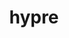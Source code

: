 ---
title: "hypre"
layout: cache
categories: [package, develop-2023-11-26]
meta: {"versions": ["2.30.0"], "compilers": ["cce@=15.0.1", "gcc@=10.3.0", "gcc@=11.1.0", "gcc@=11.4.0", "gcc@=7.3.1", "gcc@=7.5.0", "gcc@=9.4.0", "oneapi@=2023.2.0"], "oss": ["amzn2", "rhel8", "sle_hpc15", "ubuntu18.04", "ubuntu20.04"], "platforms": ["linux"], "targets": ["aarch64", "neoverse_n1", "neoverse_v1", "ppc64le", "x86_64_v3", "x86_64_v4", "zen4"], "stacks": ["aws-isc", "aws-isc-aarch64", "data-vis-sdk", "e4s", "e4s-cray-rhel", "e4s-cray-sles", "e4s-neoverse_v1", "e4s-oneapi", "e4s-power", "e4s-rocm-external", "radiuss", "radiuss-aws", "radiuss-aws-aarch64", "root"], "num_specs": 24, "num_specs_by_stack": {"radiuss-aws-aarch64": 2, "root": 24, "aws-isc-aarch64": 2, "aws-isc": 1, "radiuss-aws": 2, "e4s-cray-rhel": 1, "e4s-cray-sles": 1, "radiuss": 1, "e4s-neoverse_v1": 3, "e4s-power": 2, "data-vis-sdk": 1, "e4s-rocm-external": 3, "e4s": 5, "e4s-oneapi": 1}}
spec_details: [{"hash": "zfmvsokxttsofsxued557yekree35dhf", "compiler": "gcc@=7.3.1", "versions": ["2.30.0"], "os": "amzn2", "platform": "linux", "target": "aarch64", "variants": ["build_system=autotools", "~caliper", "~complex", "~cuda", "~debug", "+fortran", "~gptune", "~int64", "~internal-superlu", "~magma", "~mixedint", "+mpi", "~openmp", "~rocm", "+shared", "~superlu-dist", "~sycl", "~umpire", "~unified-memory"], "stacks": ["radiuss-aws-aarch64", "root"], "size": "-", "tarball": "https://binaries.spack.io/releases/develop-2023-11-26/build_cache/linux-amzn2-aarch64/gcc-7.3.1/hypre-2.30.0/linux-amzn2-aarch64-gcc-7.3.1-hypre-2.30.0-zfmvsokxttsofsxued557yekree35dhf.spack"}, {"hash": "bdjrthezepel5vgg4bec7r7lojqj7oe3", "compiler": "gcc@=7.3.1", "versions": ["2.30.0"], "os": "amzn2", "platform": "linux", "target": "aarch64", "variants": ["build_system=autotools", "~caliper", "~complex", "~cuda", "~debug", "+fortran", "~gptune", "~int64", "~internal-superlu", "~magma", "~mixedint", "+mpi", "~openmp", "~rocm", "+shared", "~superlu-dist", "~sycl", "~umpire", "~unified-memory"], "stacks": ["root", "aws-isc-aarch64"], "size": "-", "tarball": "https://binaries.spack.io/releases/develop-2023-11-26/build_cache/linux-amzn2-aarch64/gcc-7.3.1/hypre-2.30.0/linux-amzn2-aarch64-gcc-7.3.1-hypre-2.30.0-bdjrthezepel5vgg4bec7r7lojqj7oe3.spack"}, {"hash": "ktzlp7g4lj2x5mvac5avaugzwg4s6o22", "compiler": "gcc@=7.3.1", "versions": ["2.30.0"], "os": "amzn2", "platform": "linux", "target": "neoverse_n1", "variants": ["build_system=autotools", "~caliper", "~complex", "~cuda", "~debug", "+fortran", "~gptune", "~int64", "~internal-superlu", "~magma", "~mixedint", "+mpi", "~openmp", "~rocm", "+shared", "~superlu-dist", "~sycl", "~umpire", "~unified-memory"], "stacks": ["radiuss-aws-aarch64", "root"], "size": "-", "tarball": "https://binaries.spack.io/releases/develop-2023-11-26/build_cache/linux-amzn2-neoverse_n1/gcc-7.3.1/hypre-2.30.0/linux-amzn2-neoverse_n1-gcc-7.3.1-hypre-2.30.0-ktzlp7g4lj2x5mvac5avaugzwg4s6o22.spack"}, {"hash": "dw5lzsdm67l7whcrgxl5nvhsjtdllqj7", "compiler": "gcc@=7.3.1", "versions": ["2.30.0"], "os": "amzn2", "platform": "linux", "target": "neoverse_n1", "variants": ["build_system=autotools", "~caliper", "~complex", "~cuda", "~debug", "+fortran", "~gptune", "~int64", "~internal-superlu", "~magma", "~mixedint", "+mpi", "~openmp", "~rocm", "+shared", "~superlu-dist", "~sycl", "~umpire", "~unified-memory"], "stacks": ["root", "aws-isc-aarch64"], "size": "-", "tarball": "https://binaries.spack.io/releases/develop-2023-11-26/build_cache/linux-amzn2-neoverse_n1/gcc-7.3.1/hypre-2.30.0/linux-amzn2-neoverse_n1-gcc-7.3.1-hypre-2.30.0-dw5lzsdm67l7whcrgxl5nvhsjtdllqj7.spack"}, {"hash": "v6mivygau5t2vsnrblsuqsqxngni56ri", "compiler": "gcc@=7.3.1", "versions": ["2.30.0"], "os": "amzn2", "platform": "linux", "target": "x86_64_v3", "variants": ["build_system=autotools", "~caliper", "~complex", "~cuda", "~debug", "+fortran", "~gptune", "~int64", "~internal-superlu", "~magma", "~mixedint", "+mpi", "~openmp", "~rocm", "+shared", "~superlu-dist", "~sycl", "~umpire", "~unified-memory"], "stacks": ["aws-isc", "root"], "size": "-", "tarball": "https://binaries.spack.io/releases/develop-2023-11-26/build_cache/linux-amzn2-x86_64_v3/gcc-7.3.1/hypre-2.30.0/linux-amzn2-x86_64_v3-gcc-7.3.1-hypre-2.30.0-v6mivygau5t2vsnrblsuqsqxngni56ri.spack"}, {"hash": "x5el7ra55j7z4a27jdbmqicy2btpmgig", "compiler": "gcc@=7.3.1", "versions": ["2.30.0"], "os": "amzn2", "platform": "linux", "target": "x86_64_v3", "variants": ["build_system=autotools", "~caliper", "~complex", "+cuda", "cuda_arch=70", "~debug", "+fortran", "~gptune", "~int64", "~internal-superlu", "~magma", "~mixedint", "+mpi", "~openmp", "~rocm", "+shared", "~superlu-dist", "~sycl", "~umpire", "~unified-memory"], "stacks": ["radiuss-aws", "root"], "size": "-", "tarball": "https://binaries.spack.io/releases/develop-2023-11-26/build_cache/linux-amzn2-x86_64_v3/gcc-7.3.1/hypre-2.30.0/linux-amzn2-x86_64_v3-gcc-7.3.1-hypre-2.30.0-x5el7ra55j7z4a27jdbmqicy2btpmgig.spack"}, {"hash": "ltwacprw65pg5j3esxtnielhqpodajub", "compiler": "gcc@=7.3.1", "versions": ["2.30.0"], "os": "amzn2", "platform": "linux", "target": "x86_64_v3", "variants": ["build_system=autotools", "~caliper", "~complex", "~cuda", "~debug", "+fortran", "~gptune", "~int64", "~internal-superlu", "~magma", "~mixedint", "+mpi", "~openmp", "~rocm", "+shared", "~superlu-dist", "~sycl", "~umpire", "~unified-memory"], "stacks": ["radiuss-aws", "root"], "size": "-", "tarball": "https://binaries.spack.io/releases/develop-2023-11-26/build_cache/linux-amzn2-x86_64_v3/gcc-7.3.1/hypre-2.30.0/linux-amzn2-x86_64_v3-gcc-7.3.1-hypre-2.30.0-ltwacprw65pg5j3esxtnielhqpodajub.spack"}, {"hash": "wn3bwkqxt7wu5btqzqkqejssx6qfyzmo", "compiler": "cce@=15.0.1", "versions": ["2.30.0"], "os": "rhel8", "platform": "linux", "target": "zen4", "variants": ["build_system=autotools", "~caliper", "~complex", "~cuda", "~debug", "+fortran", "~gptune", "~int64", "~internal-superlu", "~magma", "~mixedint", "+mpi", "~openmp", "~rocm", "+shared", "~superlu-dist", "~sycl", "~umpire", "~unified-memory"], "stacks": ["e4s-cray-rhel", "root"], "size": "-", "tarball": "https://binaries.spack.io/releases/develop-2023-11-26/build_cache/linux-rhel8-zen4/cce-15.0.1/hypre-2.30.0/linux-rhel8-zen4-cce-15.0.1-hypre-2.30.0-wn3bwkqxt7wu5btqzqkqejssx6qfyzmo.spack"}, {"hash": "ezhi7zeau762zxokiyrmb2ewxc26hsfu", "compiler": "gcc@=10.3.0", "versions": ["2.30.0"], "os": "sle_hpc15", "platform": "linux", "target": "x86_64_v4", "variants": ["build_system=autotools", "~caliper", "~complex", "~cuda", "~debug", "+fortran", "~gptune", "~int64", "~internal-superlu", "~magma", "~mixedint", "+mpi", "~openmp", "~rocm", "+shared", "~superlu-dist", "~sycl", "~umpire", "~unified-memory"], "stacks": ["root", "e4s-cray-sles"], "size": "-", "tarball": "https://binaries.spack.io/releases/develop-2023-11-26/build_cache/linux-sle_hpc15-x86_64_v4/gcc-10.3.0/hypre-2.30.0/linux-sle_hpc15-x86_64_v4-gcc-10.3.0-hypre-2.30.0-ezhi7zeau762zxokiyrmb2ewxc26hsfu.spack"}, {"hash": "jbfmzwc3ryizovtolh4ppydofc43ufsn", "compiler": "gcc@=7.5.0", "versions": ["2.30.0"], "os": "ubuntu18.04", "platform": "linux", "target": "x86_64_v3", "variants": ["build_system=autotools", "~caliper", "~complex", "~cuda", "~debug", "+fortran", "~gptune", "~int64", "~internal-superlu", "~magma", "~mixedint", "+mpi", "~openmp", "~rocm", "+shared", "~superlu-dist", "~sycl", "~umpire", "~unified-memory"], "stacks": ["root", "radiuss"], "size": "-", "tarball": "https://binaries.spack.io/releases/develop-2023-11-26/build_cache/linux-ubuntu18.04-x86_64_v3/gcc-7.5.0/hypre-2.30.0/linux-ubuntu18.04-x86_64_v3-gcc-7.5.0-hypre-2.30.0-jbfmzwc3ryizovtolh4ppydofc43ufsn.spack"}, {"hash": "ivsu4av4tsxp7gzh2nor27w3pf3u3nsn", "compiler": "gcc@=11.4.0", "versions": ["2.30.0"], "os": "ubuntu20.04", "platform": "linux", "target": "neoverse_v1", "variants": ["build_system=autotools", "~caliper", "~complex", "~cuda", "~debug", "+fortran", "~gptune", "~int64", "~internal-superlu", "~magma", "~mixedint", "+mpi", "~openmp", "~rocm", "+shared", "~superlu-dist", "~sycl", "~umpire", "~unified-memory"], "stacks": ["e4s-neoverse_v1", "root"], "size": "-", "tarball": "https://binaries.spack.io/releases/develop-2023-11-26/build_cache/linux-ubuntu20.04-neoverse_v1/gcc-11.4.0/hypre-2.30.0/linux-ubuntu20.04-neoverse_v1-gcc-11.4.0-hypre-2.30.0-ivsu4av4tsxp7gzh2nor27w3pf3u3nsn.spack"}, {"hash": "rg4ti3j6penepsdyqr64u32qdltbmk7w", "compiler": "gcc@=11.4.0", "versions": ["2.30.0"], "os": "ubuntu20.04", "platform": "linux", "target": "neoverse_v1", "variants": ["build_system=autotools", "~caliper", "~complex", "+cuda", "cuda_arch=75", "~debug", "+fortran", "~gptune", "~int64", "~internal-superlu", "~magma", "~mixedint", "+mpi", "~openmp", "~rocm", "+shared", "~superlu-dist", "~sycl", "~umpire", "~unified-memory"], "stacks": ["e4s-neoverse_v1", "root"], "size": "-", "tarball": "https://binaries.spack.io/releases/develop-2023-11-26/build_cache/linux-ubuntu20.04-neoverse_v1/gcc-11.4.0/hypre-2.30.0/linux-ubuntu20.04-neoverse_v1-gcc-11.4.0-hypre-2.30.0-rg4ti3j6penepsdyqr64u32qdltbmk7w.spack"}, {"hash": "nfpafgmjknqnfka36n2pcy4kxottd2pe", "compiler": "gcc@=11.4.0", "versions": ["2.30.0"], "os": "ubuntu20.04", "platform": "linux", "target": "neoverse_v1", "variants": ["build_system=autotools", "~caliper", "~complex", "+cuda", "cuda_arch=80", "~debug", "+fortran", "~gptune", "~int64", "~internal-superlu", "~magma", "~mixedint", "+mpi", "~openmp", "~rocm", "+shared", "~superlu-dist", "~sycl", "~umpire", "~unified-memory"], "stacks": ["e4s-neoverse_v1", "root"], "size": "-", "tarball": "https://binaries.spack.io/releases/develop-2023-11-26/build_cache/linux-ubuntu20.04-neoverse_v1/gcc-11.4.0/hypre-2.30.0/linux-ubuntu20.04-neoverse_v1-gcc-11.4.0-hypre-2.30.0-nfpafgmjknqnfka36n2pcy4kxottd2pe.spack"}, {"hash": "vbaflkgh6k6imzjzbzyy6n6mpt4xuxqm", "compiler": "gcc@=9.4.0", "versions": ["2.30.0"], "os": "ubuntu20.04", "platform": "linux", "target": "ppc64le", "variants": ["build_system=autotools", "~caliper", "~complex", "~cuda", "~debug", "+fortran", "~gptune", "~int64", "~internal-superlu", "~magma", "~mixedint", "+mpi", "~openmp", "~rocm", "+shared", "~superlu-dist", "~sycl", "~umpire", "~unified-memory"], "stacks": ["e4s-power", "root"], "size": "-", "tarball": "https://binaries.spack.io/releases/develop-2023-11-26/build_cache/linux-ubuntu20.04-ppc64le/gcc-9.4.0/hypre-2.30.0/linux-ubuntu20.04-ppc64le-gcc-9.4.0-hypre-2.30.0-vbaflkgh6k6imzjzbzyy6n6mpt4xuxqm.spack"}, {"hash": "gyw45kjlkn4tnxbzk5z3enw53cbt6bxn", "compiler": "gcc@=9.4.0", "versions": ["2.30.0"], "os": "ubuntu20.04", "platform": "linux", "target": "ppc64le", "variants": ["build_system=autotools", "~caliper", "~complex", "+cuda", "cuda_arch=70", "~debug", "+fortran", "~gptune", "~int64", "~internal-superlu", "~magma", "~mixedint", "+mpi", "~openmp", "~rocm", "+shared", "~superlu-dist", "~sycl", "~umpire", "~unified-memory"], "stacks": ["e4s-power", "root"], "size": "-", "tarball": "https://binaries.spack.io/releases/develop-2023-11-26/build_cache/linux-ubuntu20.04-ppc64le/gcc-9.4.0/hypre-2.30.0/linux-ubuntu20.04-ppc64le-gcc-9.4.0-hypre-2.30.0-gyw45kjlkn4tnxbzk5z3enw53cbt6bxn.spack"}, {"hash": "qc3f2rfj6noqlibif6pahsbqqgdujdrc", "compiler": "gcc@=11.1.0", "versions": ["2.30.0"], "os": "ubuntu20.04", "platform": "linux", "target": "x86_64_v3", "variants": ["build_system=autotools", "~caliper", "~complex", "~cuda", "~debug", "+fortran", "~gptune", "~int64", "~internal-superlu", "~magma", "~mixedint", "+mpi", "~openmp", "~rocm", "+shared", "~superlu-dist", "~sycl", "~umpire", "~unified-memory"], "stacks": ["root", "data-vis-sdk"], "size": "-", "tarball": "https://binaries.spack.io/releases/develop-2023-11-26/build_cache/linux-ubuntu20.04-x86_64_v3/gcc-11.1.0/hypre-2.30.0/linux-ubuntu20.04-x86_64_v3-gcc-11.1.0-hypre-2.30.0-qc3f2rfj6noqlibif6pahsbqqgdujdrc.spack"}, {"hash": "rltekrycf67muufrzuvnlfjghjlkflnr", "compiler": "gcc@=11.4.0", "versions": ["2.30.0"], "os": "ubuntu20.04", "platform": "linux", "target": "x86_64_v3", "variants": ["build_system=autotools", "~caliper", "~complex", "~cuda", "~debug", "+fortran", "~gptune", "~int64", "~internal-superlu", "~magma", "~mixedint", "+mpi", "~openmp", "~rocm", "+shared", "~superlu-dist", "~sycl", "~umpire", "~unified-memory"], "stacks": ["e4s-rocm-external", "root", "e4s"], "size": "-", "tarball": "https://binaries.spack.io/releases/develop-2023-11-26/build_cache/linux-ubuntu20.04-x86_64_v3/gcc-11.4.0/hypre-2.30.0/linux-ubuntu20.04-x86_64_v3-gcc-11.4.0-hypre-2.30.0-rltekrycf67muufrzuvnlfjghjlkflnr.spack"}, {"hash": "cauanhyql5znp2lwvi6yta7vgoh6yi5l", "compiler": "gcc@=11.4.0", "versions": ["2.30.0"], "os": "ubuntu20.04", "platform": "linux", "target": "x86_64_v3", "variants": ["build_system=autotools", "~caliper", "~complex", "~cuda", "~debug", "+fortran", "~gptune", "~int64", "~internal-superlu", "~magma", "~mixedint", "+mpi", "~openmp", "~rocm", "+shared", "~superlu-dist", "~sycl", "~umpire", "~unified-memory"], "stacks": ["e4s", "root"], "size": "-", "tarball": "https://binaries.spack.io/releases/develop-2023-11-26/build_cache/linux-ubuntu20.04-x86_64_v3/gcc-11.4.0/hypre-2.30.0/linux-ubuntu20.04-x86_64_v3-gcc-11.4.0-hypre-2.30.0-cauanhyql5znp2lwvi6yta7vgoh6yi5l.spack"}, {"hash": "lpaue4naxucib2cddi7qfucafdejrjbw", "compiler": "gcc@=11.4.0", "versions": ["2.30.0"], "os": "ubuntu20.04", "platform": "linux", "target": "x86_64_v3", "variants": ["amdgpu_target=gfx908", "build_system=autotools", "~caliper", "~complex", "~cuda", "~debug", "+fortran", "~gptune", "~int64", "~internal-superlu", "~magma", "~mixedint", "+mpi", "~openmp", "+rocm", "+shared", "~superlu-dist", "~sycl", "~umpire", "~unified-memory"], "stacks": ["e4s", "root"], "size": "-", "tarball": "https://binaries.spack.io/releases/develop-2023-11-26/build_cache/linux-ubuntu20.04-x86_64_v3/gcc-11.4.0/hypre-2.30.0/linux-ubuntu20.04-x86_64_v3-gcc-11.4.0-hypre-2.30.0-lpaue4naxucib2cddi7qfucafdejrjbw.spack"}, {"hash": "2bkweg2xyxz5viz7kxr5r6rym3adc6fu", "compiler": "gcc@=11.4.0", "versions": ["2.30.0"], "os": "ubuntu20.04", "platform": "linux", "target": "x86_64_v3", "variants": ["amdgpu_target=gfx90a", "build_system=autotools", "~caliper", "~complex", "~cuda", "~debug", "+fortran", "~gptune", "~int64", "~internal-superlu", "~magma", "~mixedint", "+mpi", "~openmp", "+rocm", "+shared", "~superlu-dist", "~sycl", "~umpire", "~unified-memory"], "stacks": ["e4s", "root"], "size": "-", "tarball": "https://binaries.spack.io/releases/develop-2023-11-26/build_cache/linux-ubuntu20.04-x86_64_v3/gcc-11.4.0/hypre-2.30.0/linux-ubuntu20.04-x86_64_v3-gcc-11.4.0-hypre-2.30.0-2bkweg2xyxz5viz7kxr5r6rym3adc6fu.spack"}, {"hash": "arku2terr5hpgfemhzfbgliifrp3x5wz", "compiler": "gcc@=11.4.0", "versions": ["2.30.0"], "os": "ubuntu20.04", "platform": "linux", "target": "x86_64_v3", "variants": ["build_system=autotools", "~caliper", "~complex", "+cuda", "cuda_arch=80", "~debug", "+fortran", "~gptune", "~int64", "~internal-superlu", "~magma", "~mixedint", "+mpi", "~openmp", "~rocm", "+shared", "~superlu-dist", "~sycl", "~umpire", "~unified-memory"], "stacks": ["e4s", "root"], "size": "-", "tarball": "https://binaries.spack.io/releases/develop-2023-11-26/build_cache/linux-ubuntu20.04-x86_64_v3/gcc-11.4.0/hypre-2.30.0/linux-ubuntu20.04-x86_64_v3-gcc-11.4.0-hypre-2.30.0-arku2terr5hpgfemhzfbgliifrp3x5wz.spack"}, {"hash": "outazaqz2vvenvvccamoxi7lowzux64k", "compiler": "gcc@=11.4.0", "versions": ["2.30.0"], "os": "ubuntu20.04", "platform": "linux", "target": "x86_64_v3", "variants": ["amdgpu_target=gfx90a", "build_system=autotools", "~caliper", "~complex", "~cuda", "~debug", "+fortran", "~gptune", "~int64", "~internal-superlu", "~magma", "~mixedint", "+mpi", "~openmp", "+rocm", "+shared", "~superlu-dist", "~sycl", "~umpire", "~unified-memory"], "stacks": ["e4s-rocm-external", "root"], "size": "-", "tarball": "https://binaries.spack.io/releases/develop-2023-11-26/build_cache/linux-ubuntu20.04-x86_64_v3/gcc-11.4.0/hypre-2.30.0/linux-ubuntu20.04-x86_64_v3-gcc-11.4.0-hypre-2.30.0-outazaqz2vvenvvccamoxi7lowzux64k.spack"}, {"hash": "u3v3r6mqw5ttgi2vyue5uabahmikwnlh", "compiler": "gcc@=11.4.0", "versions": ["2.30.0"], "os": "ubuntu20.04", "platform": "linux", "target": "x86_64_v3", "variants": ["amdgpu_target=gfx908", "build_system=autotools", "~caliper", "~complex", "~cuda", "~debug", "+fortran", "~gptune", "~int64", "~internal-superlu", "~magma", "~mixedint", "+mpi", "~openmp", "+rocm", "+shared", "~superlu-dist", "~sycl", "~umpire", "~unified-memory"], "stacks": ["e4s-rocm-external", "root"], "size": "-", "tarball": "https://binaries.spack.io/releases/develop-2023-11-26/build_cache/linux-ubuntu20.04-x86_64_v3/gcc-11.4.0/hypre-2.30.0/linux-ubuntu20.04-x86_64_v3-gcc-11.4.0-hypre-2.30.0-u3v3r6mqw5ttgi2vyue5uabahmikwnlh.spack"}, {"hash": "7bzt64ohwwre76yfym33a7ru6gyeuv4a", "compiler": "oneapi@=2023.2.0", "versions": ["2.30.0"], "os": "ubuntu20.04", "platform": "linux", "target": "x86_64_v3", "variants": ["build_system=autotools", "~caliper", "~complex", "~cuda", "~debug", "+fortran", "~gptune", "~int64", "~internal-superlu", "~magma", "~mixedint", "+mpi", "~openmp", "~rocm", "+shared", "~superlu-dist", "~sycl", "~umpire", "~unified-memory"], "stacks": ["e4s-oneapi", "root"], "size": "-", "tarball": "https://binaries.spack.io/releases/develop-2023-11-26/build_cache/linux-ubuntu20.04-x86_64_v3/oneapi-2023.2.0/hypre-2.30.0/linux-ubuntu20.04-x86_64_v3-oneapi-2023.2.0-hypre-2.30.0-7bzt64ohwwre76yfym33a7ru6gyeuv4a.spack"}]
---